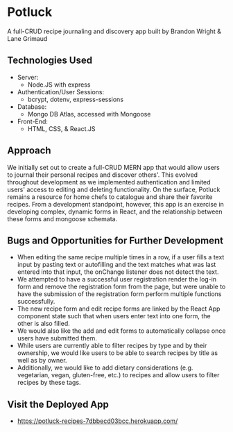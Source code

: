 # Potluck
A full-CRUD recipe journaling and discovery app built by Brandon Wright & Lane Grimaud

## Technologies Used
* Server:
  * Node.JS with express
* Authentication/User Sessions:
  * bcrypt, dotenv, express-sessions
* Database:
  * Mongo DB Atlas, accessed with Mongoose
* Front-End:
  * HTML, CSS, & React.JS

## Approach
We initially set out to create a full-CRUD MERN app that would allow users to journal their personal recipes and discover others'. This evolved throughout development as we implemented authentication and limited users' access to editing and deleting functionality. On the surface, Potluck remains a resource for home chefs to catalogue and share their favorite recipes. From a development standpoint, however, this app is an exercise in developing complex, dynamic forms in React, and the relationship between these forms and mongoose schemata.

## Bugs and Opportunities for Further Development
* When editing the same recipe multiple times in a row, if a user fills a text input by pasting text or autofilling and the text matches what was last entered into that input, the onChange listener does not detect the text.
* We attempted to have a successful user registration render the log-in form and remove the registration form from the page, but were unable to have the submission of the registration form perform multiple functions successfully.
* The new recipe form and edit recipe forms are linked by the React App component state such that when users enter text into one form, the other is also filled.
* We would also like the add and edit forms to automatically collapse once users have submitted them.
* While users are currently able to filter recipes by type and by their ownership, we would like users to be able to search recipes by title as well as by owner. 
* Additionally, we would like to add dietary considerations (e.g. vegetarian, vegan, gluten-free, etc.) to recipes and allow users to filter recipes by these tags.

## Visit the Deployed App
* https://potluck-recipes-7dbbecd03bcc.herokuapp.com/
